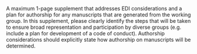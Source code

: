 A maximum 1-page supplement that addresses EDI considerations and a plan for authorship for any manuscripts that are generated from the working group. In this supplement, please clearly identify the steps that will be taken to ensure broad representation and participation by diverse groups (e.g. include a plan for development of a code of conduct). Authorship considerations should explicitly state how authorship on manuscripts will be determined.